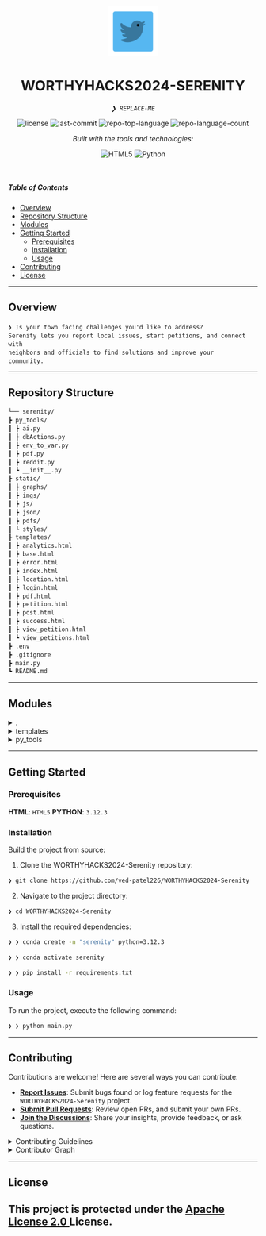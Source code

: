 <p align="center">
  <img src="static\imgs\logo.png" width="20%" alt="WORTHYHACKS2024-SERENITY-logo">
</p>
<p align="center">
    <h1 align="center">WORTHYHACKS2024-SERENITY</h1>
</p>
<p align="center">
    <em><code>❯ REPLACE-ME</code></em>
</p>
<p align="center">
	<img src="https://img.shields.io/github/license/ved-patel226/WORTHYHACKS2024-Serenity?style=flat&logo=opensourceinitiative&logoColor=white&color=56b7f1" alt="license">
	<img src="https://img.shields.io/github/last-commit/ved-patel226/WORTHYHACKS2024-Serenity?style=flat&logo=git&logoColor=white&color=56b7f1" alt="last-commit">
	<img src="https://img.shields.io/github/languages/top/ved-patel226/WORTHYHACKS2024-Serenity?style=flat&color=56b7f1" alt="repo-top-language">
	<img src="https://img.shields.io/github/languages/count/ved-patel226/WORTHYHACKS2024-Serenity?style=flat&color=56b7f1" alt="repo-language-count">
</p>
<p align="center">
		<em>Built with the tools and technologies:</em>
</p>
<p align="center">
	<img src="https://img.shields.io/badge/HTML5-E34F26.svg?style=flat&logo=HTML5&logoColor=white" alt="HTML5">
	<img src="https://img.shields.io/badge/Python-3776AB.svg?style=flat&logo=Python&logoColor=white" alt="Python">
</p>

<br>

#####  Table of Contents

- [ Overview](#-overview)
- [ Repository Structure](#-repository-structure)
- [ Modules](#-modules)
- [ Getting Started](#-getting-started)
    - [ Prerequisites](#-prerequisites)
    - [ Installation](#-installation)
    - [ Usage](#-usage)
- [ Contributing](#-contributing)
- [ License](#-license)

---

##  Overview

<code>❯ Is your town facing challenges you'd like to address? Serenity lets you report local issues, start petitions, and connect with neighbors and officials to find solutions and improve your community.</code>

---

##  Repository Structure

```sh
└── serenity/
┣ py_tools/
┃ ┣ ai.py
┃ ┣ dbActions.py
┃ ┣ env_to_var.py
┃ ┣ pdf.py
┃ ┣ reddit.py
┃ ┗ __init__.py
┣ static/
┃ ┣ graphs/
┃ ┣ imgs/
┃ ┣ js/
┃ ┣ json/
┃ ┣ pdfs/
┃ ┗ styles/
┣ templates/
┃ ┣ analytics.html
┃ ┣ base.html
┃ ┣ error.html
┃ ┣ index.html
┃ ┣ location.html
┃ ┣ login.html
┃ ┣ pdf.html
┃ ┣ petition.html
┃ ┣ post.html
┃ ┣ success.html
┃ ┣ view_petition.html
┃ ┗ view_petitions.html
┣ .env
┣ .gitignore
┣ main.py
┗ README.md
```

---

##  Modules

<details closed><summary>.</summary>

| File | Summary |
| --- | --- |
| [main.py](https://github.com/ved-patel226/WORTHYHACKS2024-Serenity/blob/main/main.py) | <code>❯ REPLACE-ME</code> |

</details>

<details closed><summary>templates</summary>

| File | Summary |
| --- | --- |
| [login.html](https://github.com/ved-patel226/WORTHYHACKS2024-Serenity/blob/main/templates/login.html) | <code>❯ REPLACE-ME</code> |
| [success.html](https://github.com/ved-patel226/WORTHYHACKS2024-Serenity/blob/main/templates/success.html) | <code>❯ REPLACE-ME</code> |
| [pdf.html](https://github.com/ved-patel226/WORTHYHACKS2024-Serenity/blob/main/templates/pdf.html) | <code>❯ REPLACE-ME</code> |
| [base.html](https://github.com/ved-patel226/WORTHYHACKS2024-Serenity/blob/main/templates/base.html) | <code>❯ REPLACE-ME</code> |
| [petition.html](https://github.com/ved-patel226/WORTHYHACKS2024-Serenity/blob/main/templates/petition.html) | <code>❯ REPLACE-ME</code> |
| [view_petition.html](https://github.com/ved-patel226/WORTHYHACKS2024-Serenity/blob/main/templates/view_petition.html) | <code>❯ REPLACE-ME</code> |
| [post.html](https://github.com/ved-patel226/WORTHYHACKS2024-Serenity/blob/main/templates/post.html) | <code>❯ REPLACE-ME</code> |
| [index.html](https://github.com/ved-patel226/WORTHYHACKS2024-Serenity/blob/main/templates/index.html) | <code>❯ REPLACE-ME</code> |
| [location.html](https://github.com/ved-patel226/WORTHYHACKS2024-Serenity/blob/main/templates/location.html) | <code>❯ REPLACE-ME</code> |
| [error.html](https://github.com/ved-patel226/WORTHYHACKS2024-Serenity/blob/main/templates/error.html) | <code>❯ REPLACE-ME</code> |
| [view_petitions.html](https://github.com/ved-patel226/WORTHYHACKS2024-Serenity/blob/main/templates/view_petitions.html) | <code>❯ REPLACE-ME</code> |
| [analytics.html](https://github.com/ved-patel226/WORTHYHACKS2024-Serenity/blob/main/templates/analytics.html) | <code>❯ REPLACE-ME</code> |

</details>

<details closed><summary>py_tools</summary>

| File | Summary |
| --- | --- |
| [env_to_var.py](https://github.com/ved-patel226/WORTHYHACKS2024-Serenity/blob/main/py_tools/env_to_var.py) | <code>❯ REPLACE-ME</code> |
| [reddit.py](https://github.com/ved-patel226/WORTHYHACKS2024-Serenity/blob/main/py_tools/reddit.py) | <code>❯ REPLACE-ME</code> |
| [ai.py](https://github.com/ved-patel226/WORTHYHACKS2024-Serenity/blob/main/py_tools/ai.py) | <code>❯ REPLACE-ME</code> |
| [pdf.py](https://github.com/ved-patel226/WORTHYHACKS2024-Serenity/blob/main/py_tools/pdf.py) | <code>❯ REPLACE-ME</code> |
| [dbActions.py](https://github.com/ved-patel226/WORTHYHACKS2024-Serenity/blob/main/py_tools/dbActions.py) | <code>❯ REPLACE-ME</code> |

</details>

---

##  Getting Started

###  Prerequisites

**HTML**: `HTML5`
**PYTHON**: `3.12.3`

###  Installation

Build the project from source:

1. Clone the WORTHYHACKS2024-Serenity repository:
```sh
❯ git clone https://github.com/ved-patel226/WORTHYHACKS2024-Serenity
```

2. Navigate to the project directory:
```sh
❯ cd WORTHYHACKS2024-Serenity
```

3. Install the required dependencies:
```sh
❯ ❯ conda create -n "serenity" python=3.12.3
```
```sh
❯ ❯ conda activate serenity
```
```sh
❯ ❯ pip install -r requirements.txt
```

###  Usage

To run the project, execute the following command:

```sh
❯ ❯ python main.py
```

---


##  Contributing

Contributions are welcome! Here are several ways you can contribute:

- **[Report Issues](https://github.com/ved-patel226/WORTHYHACKS2024-Serenity/issues)**: Submit bugs found or log feature requests for the `WORTHYHACKS2024-Serenity` project.
- **[Submit Pull Requests](https://github.com/ved-patel226/WORTHYHACKS2024-Serenity/blob/main/CONTRIBUTING.md)**: Review open PRs, and submit your own PRs.
- **[Join the Discussions](https://github.com/ved-patel226/WORTHYHACKS2024-Serenity/discussions)**: Share your insights, provide feedback, or ask questions.

<details closed>
<summary>Contributing Guidelines</summary>

1. **Fork the Repository**: Start by forking the project repository to your github account.
2. **Clone Locally**: Clone the forked repository to your local machine using a git client.
   ```sh
   git clone https://github.com/ved-patel226/WORTHYHACKS2024-Serenity
   ```
3. **Create a New Branch**: Always work on a new branch, giving it a descriptive name.
   ```sh
   git checkout -b new-feature-x
   ```
4. **Make Your Changes**: Develop and test your changes locally.
5. **Commit Your Changes**: Commit with a clear message describing your updates.
   ```sh
   git commit -m 'Implemented new feature x.'
   ```
6. **Push to github**: Push the changes to your forked repository.
   ```sh
   git push origin new-feature-x
   ```
7. **Submit a Pull Request**: Create a PR against the original project repository. Clearly describe the changes and their motivations.
8. **Review**: Once your PR is reviewed and approved, it will be merged into the main branch. Congratulations on your contribution!
</details>

<details closed>
<summary>Contributor Graph</summary>
<br>
<p align="left">
   <a href="https://github.com/ved-patel226/WORTHYHACKS2024-Serenity/graphs/contributors">
      <img src="https://contrib.rocks/image?repo=ved-patel226/WORTHYHACKS2024-Serenity">
   </a>
</p>
</details>

---

##  License

This project is protected under the [Apache License 2.0
](https://choosealicense.com/licenses) License.
---